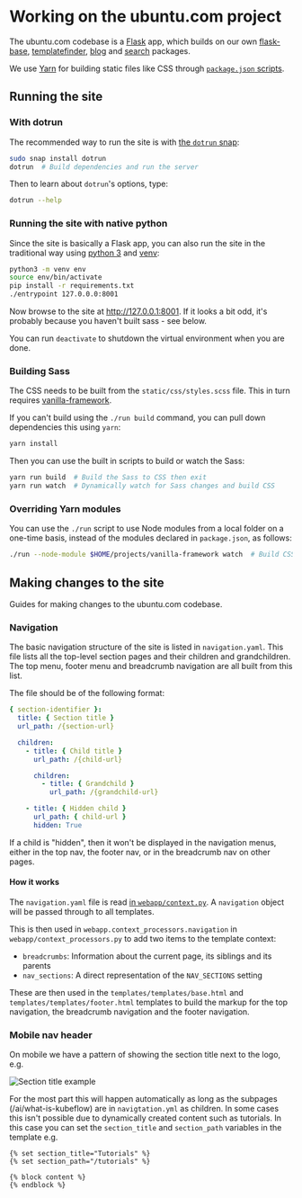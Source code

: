 # Working on the ubuntu.com project

The ubuntu.com codebase is a [Flask](https://flask.palletsprojects.com/) app, which builds on our own [flask-base](https://pypi.org/project/canonicalwebteam.flask-base/), [templatefinder](https://pypi.org/project/canonicalwebteam.templatefinder/), [blog](https://pypi.org/project/canonicalwebteam.blog/) and [search](https://pypi.org/project/canonicalwebteam.search/) packages.

We use [Yarn](https://yarnpkg.com/lang/en/) for building static files like CSS through [`package.json` scripts](https://yarnpkg.com/lang/en/docs/package-json/#toc-scripts).

## Running the site

### With dotrun

The recommended way to run the site is with [the `dotrun` snap](https://github.com/canonical-web-and-design/dotrun/):

```bash
sudo snap install dotrun
dotrun  # Build dependencies and run the server
```

Then to learn about `dotrun`'s options, type:

```bash
dotrun --help
```

### Running the site with native python

Since the site is basically a Flask app, you can also run the site in the traditional way using [python 3](https://docs.python.org/3/) and [venv](https://docs.python.org/3/library/venv.html?highlight=venv#module-venv):

```bash
python3 -m venv env
source env/bin/activate
pip install -r requirements.txt
./entrypoint 127.0.0.0:8001
```

Now browse to the site at <http://127.0.0.1:8001>. If it looks a bit odd, it's probably because you haven't built sass - see below.

You can run `deactivate` to shutdown the virtual environment when you are done.

### Building Sass

The CSS needs to be built from the `static/css/styles.scss` file. This in turn requires [vanilla-framework](https://github.com/canonical-web-and-design/vanilla-framework).

If you can't build using the `./run build` command, you can pull down dependencies this using `yarn`:

```bash
yarn install
```

Then you can use the built in scripts to build or watch the Sass:

```bash
yarn run build  # Build the Sass to CSS then exit
yarn run watch  # Dynamically watch for Sass changes and build CSS
```

### Overriding Yarn modules

You can use the `./run` script to use Node modules from a local folder on a one-time basis, instead of the modules declared in `package.json`, as follows:

```bash
./run --node-module $HOME/projects/vanilla-framework watch  # Build CSS dynamically, using a local version of vanilla-framework
```

## Making changes to the site

Guides for making changes to the ubuntu.com codebase.

### Navigation

The basic navigation structure of the site is listed in `navigation.yaml`. This file lists all the top-level section pages and their children and grandchildren. The top menu, footer menu and breadcrumb navigation are all built from this list.

The file should be of the following format:

```yaml
{ section-identifier }:
  title: { Section title }
  url_path: /{section-url}

  children:
    - title: { Child title }
      url_path: /{child-url}

      children:
        - title: { Grandchild }
          url_path: /{grandchild-url}

    - title: { Hidden child }
      url_path: { child-url }
      hidden: True
```

If a child is "hidden", then it won't be displayed in the navigation menus, either in the top nav, the footer nav, or in the breadcrumb nav on other pages.

#### How it works

The `navigation.yaml` file is read [in `webapp/context.py`](https://github.com/canonical-web-and-design/ubuntu.com/blob/b0b1f1e8fe896166ee0a0a7a2328d1e85f22f84c/webapp/context.py#L53). A `navigation` object will be passed through to all templates.

This is then used in `webapp.context_processors.navigation` in `webapp/context_processors.py` to add two items to the template context:

- `breadcrumbs`: Information about the current page, its siblings and its parents
- `nav_sections`: A direct representation of the `NAV_SECTIONS` setting

These are then used in the `templates/templates/base.html` and `templates/templates/footer.html` templates to build the markup for the top navigation, the breadcrumb navigation and the footer navigation.

### Mobile nav header

On mobile we have a pattern of showing the section title next to the logo, e.g.

![Section title example](https://assets.ubuntu.com/v1/bb50217a-Screenshot+from+2020-02-04+15-29-36.png)

For the most part this will happen automatically as long as the subpages (/ai/what-is-kubeflow) are in `navigtation.yml` as children. In some cases this isn't possible due to dynamically created content such as tutorials. In this case you can set the `section_title` and `section_path` variables in the template e.g.

```
{% set section_title="Tutorials" %}
{% set section_path="/tutorials" %}

{% block content %}
{% endblock %}
```
